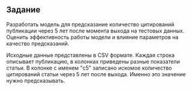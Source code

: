 ## Задание
Разработать модель для предсказание количество цитирований публикации через 5 лет после момента выхода на тестовых данных. Оценить эффективность работы модели и влияние параметров на качество предсказаний.

Исходные данные представлены в CSV формате. Каждая строка описывает публикацию, в колонках приведены разные показатели статьи. В колонке с именем "c5" записано искомое количество цитирований статьи через 5 лет после выхода. Именно это значение нужно предсказывать.
